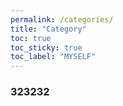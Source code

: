 ```yaml
---
permalink: /categories/
title: "Category"
toc: true
toc_sticky: true
toc_label: "MYSELF"
---
```


### 323232